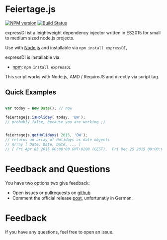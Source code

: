 # Feiertage.js

[![NPM version](http://img.shields.io/npm/v/async.svg)](https://www.npmjs.org/package/expressDI)
[![Build Status](https://travis-ci.org/sfakir/feiertagejs.svg?branch=master)](https://travis-ci.org/sfakir/feiertagejs)


expressDI ist a leightweight dependency injector written in ES2015 for small to medium
sized node.js projects.

Use with [Node.js](http://nodejs.org) and installable via `npm install expressDI`,


expressDI is installable via:


- [npm](http://npm.io/): `npm install expressDI`


This script works with Node.js, AMD / RequireJS and directly via script tag.
## Quick Examples

```javascript

var today = new Date(); // now

feiertagejs.isHoliday( today, 'BW');
// probably false, because you are working ;)


feiertagejs.getHolidays( 2015, 'BW');
// returns an array of Holidays as date objects
// Array [ Date, Date, Date, ... ]
// [ Fri Apr 03 2015 00:00:00 GMT+0200 (CEST),  Fri Dec 25 2015 00:00:00 GMT+0100 (CET), ...]

```

# Feedback and Questions

You have two options two give feedback:

* Open issues or pullrequests on [github](https://github.com/sfakir/expressdi)
* Comment the official release [post](http://www.fakir.it/feiertage-js-feiertage-fuer-node-js-und-im-browser/), unfortunatly in German.


# Feedback

If you have any questions, feel free to open an issue.
